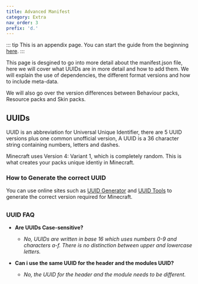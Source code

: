 ```yaml
---
title: Advanced Manifest
category: Extra
nav_order: 3
prefix: 'd.'
---
```


::: tip
This is an appendix page. You can start the guide from the beginning [here](/guide/index).
:::

This page is desgined to go into more detail about the manifest.json file, here we will cover what UUIDs are in more detail and how to add them. We will explain the use of dependencies, the different format versions and how to include meta-data.

We will also go over the version differences between Behaviour packs, Resource packs and Skin packs.

## UUIDs

UUID is an abbreviation for Universal Unique Identifier, there are 5 UUID versions plus one common unofficial version, A UUID is a 36 character string containing numbers, letters and dashes.

Minecraft uses Version 4: Variant 1, which is completely random. This is what creates your packs unique identiy in Minecraft.

### How to Generate the correct UUID

You can use online sites such as [UUID Generator](https://www.uuidgenerator.net/version4/) and [UUID Tools](https://www.uuidtools.com/generate/v4) to generate the correct version required for Minecraft.

##

### UUID FAQ

-   **Are UUIDs Case-sensitive?**

    -   _No, UUIDs are written in base 16 which uses numbers 0-9 and characters a-f. There is no distinction between upper and lowercase letters._

-   **Can i use the same UUID for the header and the modules UUID?**
    -   _No, the UUID for the header and the module needs to be different._
